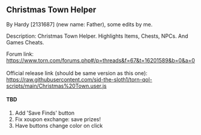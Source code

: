 ## Christmas Town Helper

By Hardy [2131687] (new name: Father), some edits by me.

Description:  Christmas Town Helper. Highlights Items, Chests, NPCs. And Games Cheats.

Forum link:<br>
https://www.torn.com/forums.php#/p=threads&f=67&t=16201589&b=0&a=0<br><br>
Official release link (should be same version as this one): <br>
https://raw.githubusercontent.com/sid-the-sloth1/torn-qol-scripts/main/Christmas%20Town.user.js

#### TBD
1. Add 'Save Finds' button
2. Fix xoupon exchange: save prizes!
3. Have buttons change color on click
